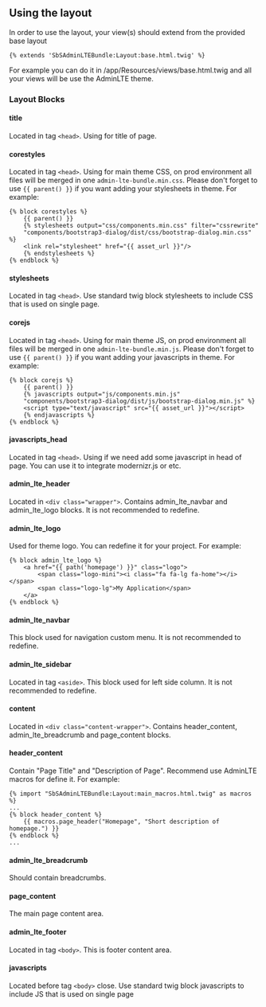 ## Using the layout

In order to use the layout, your view(s) should extend from the provided base layout

```
{% extends 'SbSAdminLTEBundle:Layout:base.html.twig' %}
```

For example you can do it in /app/Resources/views/base.html.twig and all your views will be use the AdminLTE theme.

### Layout Blocks

#### title
  Located in tag `<head>`. Using for title of page.

#### corestyles
  Located in tag `<head>`. Using for main theme CSS, on prod environment all files will be merged in one `admin-lte-bundle.min.css`.
  Please don't forget to use `{{ parent() }}` if you want adding your stylesheets in theme. For example:
```twig
{% block corestyles %}
    {{ parent() }}
    {% stylesheets output="css/components.min.css" filter="cssrewrite"
    "components/bootstrap3-dialog/dist/css/bootstrap-dialog.min.css" %}
    <link rel="stylesheet" href="{{ asset_url }}"/>
    {% endstylesheets %}
{% endblock %}
```

#### stylesheets
  Located in tag `<head>`. Use standard twig block stylesheets to include CSS that is used on single page.

#### corejs
  Located in tag `<head>`. Using for main theme JS, on prod environment all files will be merged in one `admin-lte-bundle.min.js`.
  Please don't forget to use `{{ parent() }}` if you want adding your javascripts in theme. For example:
```twig
{% block corejs %}
    {{ parent() }}
    {% javascripts output="js/components.min.js"
    "components/bootstrap3-dialog/dist/js/bootstrap-dialog.min.js" %}
    <script type="text/javascript" src="{{ asset_url }}"></script>
    {% endjavascripts %}
{% endblock %}
```

#### javascripts_head
  Located in tag `<head>`. Using if we need add some javascript in head of page. You can use it to integrate modernizr.js or etc.

#### admin_lte_header
  Located in `<div class="wrapper">`. Contains admin_lte_navbar and admin_lte_logo blocks. It is not recommended to redefine.

#### admin_lte_logo
  Used for theme logo. You can redefine it for your project. For example:
```twig
{% block admin_lte_logo %}
    <a href="{{ path('homepage') }}" class="logo">
        <span class="logo-mini"><i class="fa fa-lg fa-home"></i></span>
        <span class="logo-lg">My Application</span>
    </a>
{% endblock %}
```

#### admin_lte_navbar
  This block used for navigation custom menu. It is not recommended to redefine.

#### admin_lte_sidebar
  Located in tag `<aside>`. This block used for left side column. It is not recommended to redefine.

#### content
 Located in `<div class="content-wrapper">`. Contains header_content, admin_lte_breadcrumb and page_content blocks.

#### header_content
  Contain "Page Title" and "Description of Page". Recommend use AdminLTE macros for define it.
  For example:
```twig
{% import "SbSAdminLTEBundle:Layout:main_macros.html.twig" as macros %}
...
{% block header_content %}
    {{ macros.page_header("Homepage", "Short description of homepage.") }}
{% endblock %}
...
```

#### admin_lte_breadcrumb
  Should contain breadcrumbs.

#### page_content
  The main page content area.

#### admin_lte_footer
  Located in tag `<body>`. This is footer content area.

#### javascripts
  Located before tag `<body>` close. Use standard twig block javascripts to include JS that is used on single page
